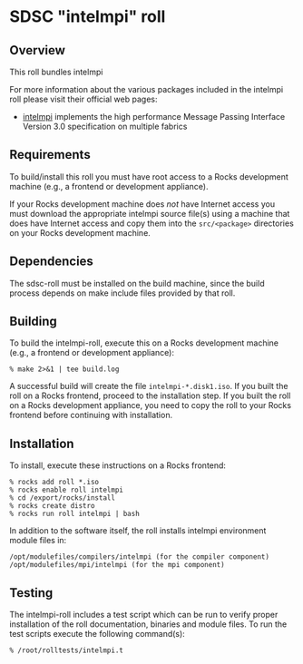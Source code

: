 # SDSC "intelmpi" roll

## Overview

This roll bundles intelmpi

For more information about the various packages included in the intelmpi roll please visit their official web pages:

- <a href="/https://software.intel.com/en-us/intel-mpi-library" target="_blank">intelmpi</a> implements the high performance Message Passing Interface Version 3.0 specification on multiple fabrics


## Requirements

To build/install this roll you must have root access to a Rocks development
machine (e.g., a frontend or development appliance).

If your Rocks development machine does *not* have Internet access you must
download the appropriate intelmpi source file(s) using a machine that does
have Internet access and copy them into the `src/<package>` directories on your
Rocks development machine.


## Dependencies

The sdsc-roll must be installed on the build machine, since the build process
depends on make include files provided by that roll.


## Building

To build the intelmpi-roll, execute this on a Rocks development
machine (e.g., a frontend or development appliance):

```shell
% make 2>&1 | tee build.log
```

A successful build will create the file `intelmpi-*.disk1.iso`.  If you built
the roll on a Rocks frontend, proceed to the installation step. If you built the
roll on a Rocks development appliance, you need to copy the roll to your Rocks
frontend before continuing with installation.

## Installation

To install, execute these instructions on a Rocks frontend:

```shell
% rocks add roll *.iso
% rocks enable roll intelmpi
% cd /export/rocks/install
% rocks create distro
% rocks run roll intelmpi | bash
```

In addition to the software itself, the roll installs intelmpi environment
module files in:

```shell
/opt/modulefiles/compilers/intelmpi (for the compiler component)
/opt/modulefiles/mpi/intelmpi (for the mpi component)
```


## Testing

The intelmpi-roll includes a test script which can be run to verify proper
installation of the roll documentation, binaries and module files. To
run the test scripts execute the following command(s):

```shell
% /root/rolltests/intelmpi.t 
```

